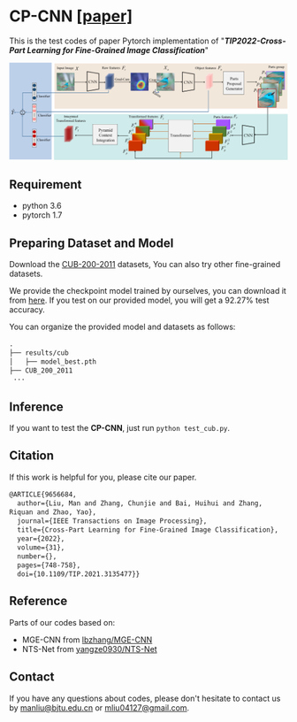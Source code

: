 # CP-CNN [[paper]](https://ieeexplore.ieee.org/document/9656684)
This is the test codes of paper
Pytorch implementation of "***TIP2022-Cross-Part Learning for Fine-Grained Image Classification***"

![](figs/frame.png)

## Requirement
   * python 3.6
   * pytorch 1.7
  


## Preparing Dataset and Model
Download the [CUB-200-2011](http://www.vision.caltech.edu/visipedia-data/CUB-200-2011/CUB_200_2011.tgz) datasets, You can also try other fine-grained datasets.

We provide the checkpoint model trained by ourselves, you can download it from [here](https://drive.google.com/file/d/1uhrj_-cWZmULIa2mgXWSHkDB1rTMZNWN/view?usp=sharing). If you test on our provided model, you will get a 92.27% test accuracy.

You can organize the provided model and datasets as follows: 
```
.
├── results/cub
│   ├── model_best.pth
├── CUB_200_2011
 ···
```

## Inference
If you want to test the **CP-CNN**, just run ``python test_cub.py``.


## Citation
If this work is helpful for you, please cite our paper.

```
@ARTICLE{9656684,
  author={Liu, Man and Zhang, Chunjie and Bai, Huihui and Zhang, Riquan and Zhao, Yao},
  journal={IEEE Transactions on Image Processing}, 
  title={Cross-Part Learning for Fine-Grained Image Classification}, 
  year={2022},
  volume={31},
  number={},
  pages={748-758},
  doi={10.1109/TIP.2021.3135477}}
```


## Reference
Parts of our codes based on:
* MGE-CNN from [lbzhang/MGE-CNN](https://github.com/lbzhang/MGE-CNN)
* NTS-Net from [yangze0930/NTS-Net](https://github.com/yangze0930/NTS-Net)

## Contact
If you have any questions about codes, please don't hesitate to contact us by manliu@bjtu.edu.cn or mliu04127@gmail.com.









